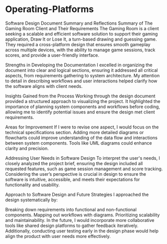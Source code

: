 # Operating-Platforms
Software Design Document Summary and Reflections
Summary of The Gaming Room Client and Their Requirements
The Gaming Room is a client seeking a scalable and efficient software solution to support their gaming application, Draw It or Lose It, a turn-based drawing and guessing game. They required a cross-platform design that ensures smooth gameplay across multiple devices, with the ability to manage game sessions, track scores, and provide a user-friendly interface.

Strengths in Developing the Documentation
I excelled in organizing the document into clear and logical sections, ensuring it addressed all critical aspects, from requirements gathering to system architecture. My attention to detail in describing workflows and user interactions helped clarify how the software aligns with client needs.

Insights Gained from the Process
Working through the design document provided a structured approach to visualizing the project. It highlighted the importance of planning system components and workflows before coding, allowing me to identify potential issues and ensure the design met client requirements.

Areas for Improvement
If I were to revise one aspect, I would focus on the technical specifications section. Adding more detailed diagrams or flowcharts could improve understanding of the data flow and interactions between system components. Tools like UML diagrams could enhance clarity and precision.

Addressing User Needs in Software Design
To interpret the user's needs, I closely analyzed the project brief, ensuring the design included all requested features, such as game session management and score tracking. Considering the user’s perspective is crucial in design to ensure the software is intuitive, accessible, and meets their expectations for functionality and usability.

Approach to Software Design and Future Strategies
I approached the design systematically by:

Breaking down requirements into functional and non-functional components.
Mapping out workflows with diagrams.
Prioritizing scalability and maintainability.
In the future, I would incorporate more collaborative tools like shared design platforms to gather feedback iteratively. Additionally, conducting user testing early in the design phase would help align the product with user needs more effectively.
